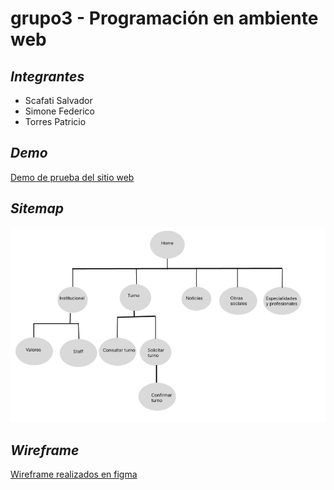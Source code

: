# grupo3 - Programación en ambiente web
## *Integrantes*
 - Scafati Salvador
 - Simone Federico
 - Torres Patricio
 
 ## *Demo*
 [Demo de prueba del sitio web](https://paw.onrender.com/)
 
 ## *Sitemap*
 ![Img sitemap](https://github.com/Fedesin/grupo3-PAW/blob/main/public/assets/img/Screenshot%20from%202023-04-01%2018-42-37.png)

 ## *Wireframe*
 [Wireframe realizados en figma](https://www.figma.com/file/iYeSPPi6JJyk29OGNogt4V/TP1?node-id=2-123&t=rk9zFFzwrouVP8GZ-0)
